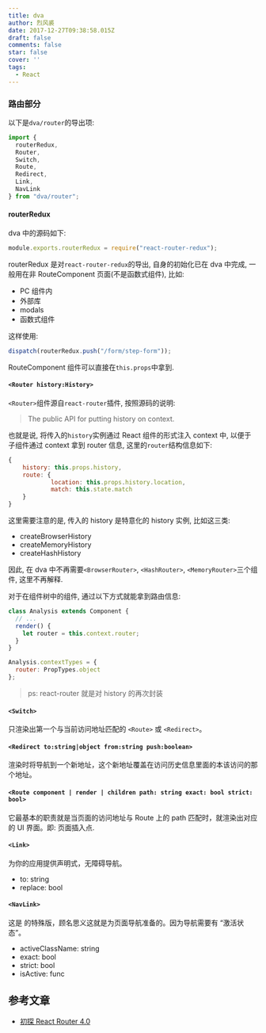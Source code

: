 ```yaml
---
title: dva
author: 烈风裘
date: 2017-12-27T09:38:58.015Z
draft: false
comments: false
star: false
cover: ''
tags: 
  - React
---
```


### 路由部分

以下是`dva/router`的导出项:

```js
import {
  routerRedux,
  Router,
  Switch,
  Route,
  Redirect,
  Link,
  NavLink
} from "dva/router";
```

#### routerRedux

dva 中的源码如下:

```js
module.exports.routerRedux = require("react-router-redux");
```

routerRedux 是对`react-router-redux`的导出, 自身的初始化已在 dva 中完成, 一般用在非 RouteComponent 页面(不是函数式组件), 比如:

* PC 组件内
* 外部库
* modals
* 函数式组件

这样使用:

```js
dispatch(routerRedux.push("/form/step-form"));
```

RouteComponent 组件可以直接在`this.props`中拿到.

#### `<Router history:History>`

`<Router>`组件源自`react-router`插件, 按照源码的说明:

> The public API for putting history on context.

也就是说, 将传入的`history`实例通过 React 组件的形式注入 context 中, 以便于子组件通过 context 拿到 router 信息, 这里的`router`结构信息如下:

```js
{
	history: this.props.history,
	route: {
    		location: this.props.history.location,
    		match: this.state.match
	}
}
```

这里需要注意的是, 传入的 history 是特意化的 history 实例, 比如这三类:

* createBrowserHistory
* createMemoryHistory
* createHashHistory

因此, 在 dva 中不再需要`<BrowserRouter>`, `<HashRouter>`, `<MemoryRouter>`三个组件, 这里不再解释.

对于在组件树中的组件, 通过以下方式就能拿到路由信息:

```js
class Analysis extends Component {
  // ...
  render() {
    let router = this.context.router;
  }
}

Analysis.contextTypes = {
  router: PropTypes.object
};
```

> ps: react-router 就是对 history 的再次封装

#### `<Switch>`

只渲染出第一个与当前访问地址匹配的 `<Route>` 或 `<Redirect>`。

#### `<Redirect to:string|object from:string push:boolean>`

渲染时将导航到一个新地址，这个新地址覆盖在访问历史信息里面的本该访问的那个地址。

#### `<Route component | render | children path: string exact: bool strict: bool>`

它最基本的职责就是当页面的访问地址与 Route 上的 path 匹配时，就渲染出对应的 UI 界面。即: 页面插入点.

#### `<Link>`

为你的应用提供声明式，无障碍导航。

* to: string
* replace: bool

#### `<NavLink>`

这是 <Link> 的特殊版，顾名思义这就是为页面导航准备的。因为导航需要有 “激活状态”。

* activeClassName: string
* exact: bool
* strict: bool
* isActive: func

## 参考文章

* [初探 React Router 4.0](http://blog.csdn.net/sinat_17775997/article/details/69218382)
